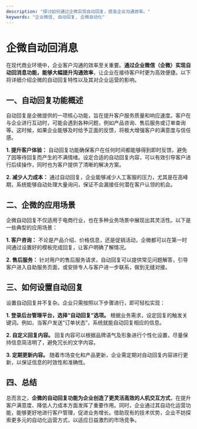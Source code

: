 ```yaml
---
description: "探讨如何通过企微实现自动回复，提高企业沟通效率。"
keywords: "企业微信, 自动回复, 企微自动化"
---
```

# 企微自动回消息

在现代商业环境中，企业客户沟通的效率至关重要。**通过企业微信（企微）实现自动回消息功能，能够大幅提升沟通效率**，让企业在接待客户时更为高效便捷。以下将详细介绍企微的自动回复特性以及其对企业运营的影响。

## 一、自动回复功能概述

自动回复是企微提供的一项核心功能，旨在提升客户服务质量和响应速度。客户在与企业进行互动时，可能会遇到各种问题，例如产品咨询、售后服务或订单查询等。这时候，如果企业能够及时给予正面的反馈，将极大增强客户的满意度与信任感。

**1. 提升客户体验：** 自动回复功能确保客户在任何时间都能够得到即时反馈，避免了因等待回复而产生的不满情绪。设定合适的自动回复内容，可以有效引导客户进行后续操作，同时也为客户提供了清晰的解决方案。

**2. 减少人力成本：** 通过自动回复，企业能够减少人工客服的压力，尤其是在高峰期，系统能够自动处理大量询问，保证不会漏接任何潜在客户认领的机会。

## 二、企微的应用场景

企微自动回复不仅适用于电商行业，也在多种业务场景中展现出其灵活性。以下是一些典型的应用场景：

**1. 客户咨询：** 不论是产品介绍、价格信息，还是促销活动，企微都可以在第一时间通过设置好的模板完成回复，让客户明确了解情况。

**2. 售后服务：** 针对用户的售后服务请求，自动回复可以提供常见问题解答，引导客户进入自助服务页面，或安排专人与客户进一步联系，做到无缝对接。

## 三、如何设置自动回复

设置自动回复并不复杂。企业只需按照以下步骤进行，即可轻松实现：

**1. 登录后台管理平台，选择“自动回复”选项。** 根据业务需求，设定回复的触发关键词。例如，当客户发送“订单状态”，系统就能自动回复相应的信息。

**2. 自定义回复内容。** 回复内容可以根据品牌语气及形象进行个性化设置，尽量保持信息简洁明了，避免冗长的文字内容。

**3. 定期更新内容。** 随着市场变化和产品更新，企业需定期对自动回复内容进行更新，以保证信息的时效性和准确性。

## 四、总结

总而言之，**企微的自动回复功能为企业创造了更灵活高效的人机交互方式**，在提升客户满意度、降低人力成本方面发挥了重要作用。同时，企业通过其自动化运营功能，能够更好地进行客户管理，促进业务增长。借助现有的技术优势，企业不妨探索更多元的自动化运营方式，以适应日益激烈的市场竞争。
